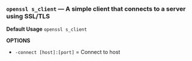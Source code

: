 ### `openssl s_client` — A simple client that connects to a server using SSL/TLS

**Default Usage**
	`openssl s_client` 

**OPTIONS**
- `-connect [host]:[port]` = Connect to host

